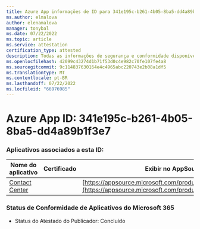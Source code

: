 ```yaml
---
title: Azure App informações de ID para 341e195c-b261-4b05-8ba5-dd4a89b1f3e7
ms.author: elmalova
author: elenamalova
manager: tonybal
ms.date: 07/22/2022
ms.topic: article
ms.service: attestation
certification_type: attested
description: Todas as informações de segurança e conformidade disponíveis para 341e195c-b261-4b05-8ba5-dd4a89b1f3e7.
ms.openlocfilehash: 42099c43274d1b71f53d0c4e982c70fe107fe4a8
ms.sourcegitcommit: 9c114837630164e4c4965abc220743e2b08a1df5
ms.translationtype: MT
ms.contentlocale: pt-BR
ms.lasthandoff: 07/22/2022
ms.locfileid: "66976985"
---
```

# <a name="azure-app-id-341e195c-b261-4b05-8ba5-dd4a89b1f3e7"></a>Azure App ID: 341e195c-b261-4b05-8ba5-dd4a89b1f3e7


### <a name="apps-associated-with-this-id"></a>Aplicativos associados a esta ID:
| **Nome do aplicativo** | **Certificado** | **Exibir no AppSource** |
|--------------|---------------|-----------------------|
| [Contact Center](../forward/WA200001428.md) |  | [https://appsource.microsoft.com/product/office/WA200001428](https://appsource.microsoft.com/product/office/WA200001428) |

### <a name="microsoft-365-app-compliance-status"></a>Status de Conformidade de Aplicativos do Microsoft 365
- Status do Atestado do Publicador: Concluído
